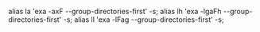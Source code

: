 alias la 'exa -axF --group-directories-first' -s;
alias lh 'exa -lgaFh --group-directories-first' -s;
alias ll 'exa -lFag --group-directories-first' -s;
